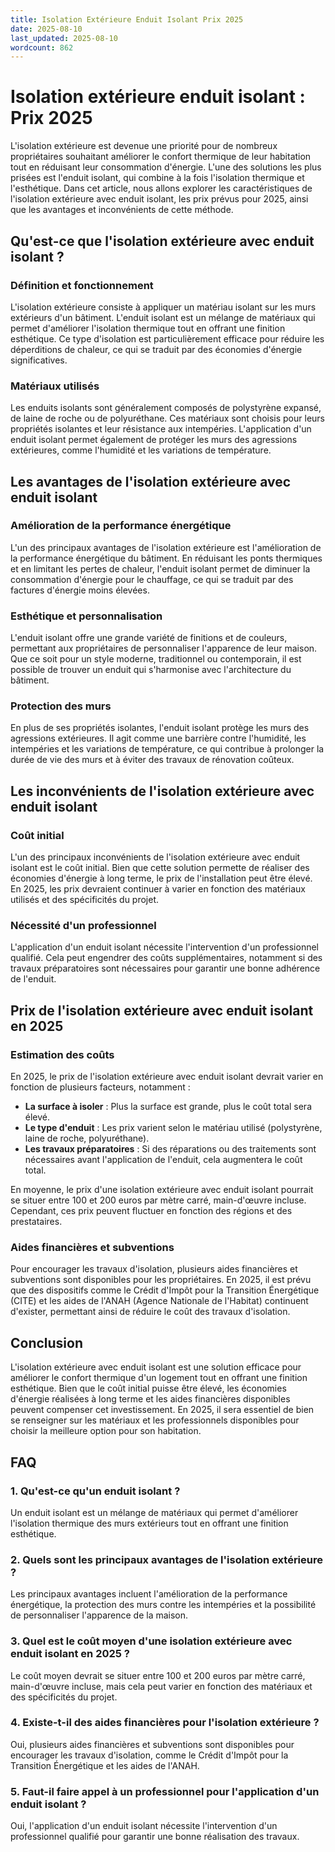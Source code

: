 ```yaml
---
title: Isolation Extérieure Enduit Isolant Prix 2025
date: 2025-08-10
last_updated: 2025-08-10
wordcount: 862
---
```


# Isolation extérieure enduit isolant : Prix 2025

L'isolation extérieure est devenue une priorité pour de nombreux propriétaires souhaitant améliorer le confort thermique de leur habitation tout en réduisant leur consommation d'énergie. L'une des solutions les plus prisées est l'enduit isolant, qui combine à la fois l'isolation thermique et l'esthétique. Dans cet article, nous allons explorer les caractéristiques de l'isolation extérieure avec enduit isolant, les prix prévus pour 2025, ainsi que les avantages et inconvénients de cette méthode.

## Qu'est-ce que l'isolation extérieure avec enduit isolant ?

### Définition et fonctionnement

L'isolation extérieure consiste à appliquer un matériau isolant sur les murs extérieurs d'un bâtiment. L'enduit isolant est un mélange de matériaux qui permet d'améliorer l'isolation thermique tout en offrant une finition esthétique. Ce type d'isolation est particulièrement efficace pour réduire les déperditions de chaleur, ce qui se traduit par des économies d'énergie significatives.

### Matériaux utilisés

Les enduits isolants sont généralement composés de polystyrène expansé, de laine de roche ou de polyuréthane. Ces matériaux sont choisis pour leurs propriétés isolantes et leur résistance aux intempéries. L'application d'un enduit isolant permet également de protéger les murs des agressions extérieures, comme l'humidité et les variations de température.

## Les avantages de l'isolation extérieure avec enduit isolant

### Amélioration de la performance énergétique

L'un des principaux avantages de l'isolation extérieure est l'amélioration de la performance énergétique du bâtiment. En réduisant les ponts thermiques et en limitant les pertes de chaleur, l'enduit isolant permet de diminuer la consommation d'énergie pour le chauffage, ce qui se traduit par des factures d'énergie moins élevées.

### Esthétique et personnalisation

L'enduit isolant offre une grande variété de finitions et de couleurs, permettant aux propriétaires de personnaliser l'apparence de leur maison. Que ce soit pour un style moderne, traditionnel ou contemporain, il est possible de trouver un enduit qui s'harmonise avec l'architecture du bâtiment.

### Protection des murs

En plus de ses propriétés isolantes, l'enduit isolant protège les murs des agressions extérieures. Il agit comme une barrière contre l'humidité, les intempéries et les variations de température, ce qui contribue à prolonger la durée de vie des murs et à éviter des travaux de rénovation coûteux.

## Les inconvénients de l'isolation extérieure avec enduit isolant

### Coût initial

L'un des principaux inconvénients de l'isolation extérieure avec enduit isolant est le coût initial. Bien que cette solution permette de réaliser des économies d'énergie à long terme, le prix de l'installation peut être élevé. En 2025, les prix devraient continuer à varier en fonction des matériaux utilisés et des spécificités du projet.

### Nécessité d'un professionnel

L'application d'un enduit isolant nécessite l'intervention d'un professionnel qualifié. Cela peut engendrer des coûts supplémentaires, notamment si des travaux préparatoires sont nécessaires pour garantir une bonne adhérence de l'enduit.

## Prix de l'isolation extérieure avec enduit isolant en 2025

### Estimation des coûts

En 2025, le prix de l'isolation extérieure avec enduit isolant devrait varier en fonction de plusieurs facteurs, notamment :

- **La surface à isoler** : Plus la surface est grande, plus le coût total sera élevé.
- **Le type d'enduit** : Les prix varient selon le matériau utilisé (polystyrène, laine de roche, polyuréthane).
- **Les travaux préparatoires** : Si des réparations ou des traitements sont nécessaires avant l'application de l'enduit, cela augmentera le coût total.

En moyenne, le prix d'une isolation extérieure avec enduit isolant pourrait se situer entre 100 et 200 euros par mètre carré, main-d'œuvre incluse. Cependant, ces prix peuvent fluctuer en fonction des régions et des prestataires.

### Aides financières et subventions

Pour encourager les travaux d'isolation, plusieurs aides financières et subventions sont disponibles pour les propriétaires. En 2025, il est prévu que des dispositifs comme le Crédit d'Impôt pour la Transition Énergétique (CITE) et les aides de l'ANAH (Agence Nationale de l'Habitat) continuent d'exister, permettant ainsi de réduire le coût des travaux d'isolation.

## Conclusion

L'isolation extérieure avec enduit isolant est une solution efficace pour améliorer le confort thermique d'un logement tout en offrant une finition esthétique. Bien que le coût initial puisse être élevé, les économies d'énergie réalisées à long terme et les aides financières disponibles peuvent compenser cet investissement. En 2025, il sera essentiel de bien se renseigner sur les matériaux et les professionnels disponibles pour choisir la meilleure option pour son habitation.

## FAQ

### 1. Qu'est-ce qu'un enduit isolant ?

Un enduit isolant est un mélange de matériaux qui permet d'améliorer l'isolation thermique des murs extérieurs tout en offrant une finition esthétique.

### 2. Quels sont les principaux avantages de l'isolation extérieure ?

Les principaux avantages incluent l'amélioration de la performance énergétique, la protection des murs contre les intempéries et la possibilité de personnaliser l'apparence de la maison.

### 3. Quel est le coût moyen d'une isolation extérieure avec enduit isolant en 2025 ?

Le coût moyen devrait se situer entre 100 et 200 euros par mètre carré, main-d'œuvre incluse, mais cela peut varier en fonction des matériaux et des spécificités du projet.

### 4. Existe-t-il des aides financières pour l'isolation extérieure ?

Oui, plusieurs aides financières et subventions sont disponibles pour encourager les travaux d'isolation, comme le Crédit d'Impôt pour la Transition Énergétique et les aides de l'ANAH.

### 5. Faut-il faire appel à un professionnel pour l'application d'un enduit isolant ?

Oui, l'application d'un enduit isolant nécessite l'intervention d'un professionnel qualifié pour garantir une bonne réalisation des travaux.